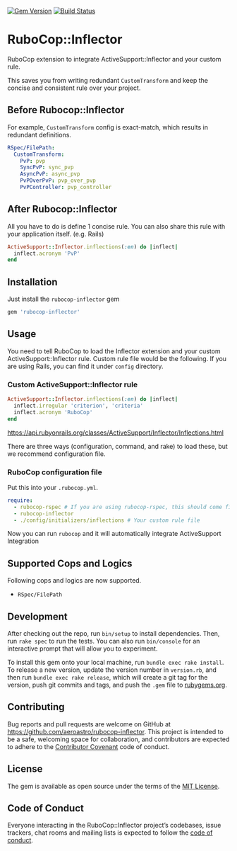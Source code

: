 [![Gem Version](https://badge.fury.io/rb/rubocop-inflector.svg)](https://badge.fury.io/rb/rubocop-inflector)
[![Build Status](https://travis-ci.com/aeroastro/rubocop-inflector.svg?branch=master)](https://travis-ci.com/aeroastro/rubocop-inflector)

# RuboCop::Inflector

RuboCop extension to integrate ActiveSupport::Inflector and your custom rule.

This saves you from writing redundant `CustomTransform` and keep the concise and consistent rule over your project.

## Before Rubocop::Inflector

For example, `CustomTransform` config is exact-match, which results in redundant definitions.

```yaml
RSpec/FilePath:
  CustomTransform:
    PvP: pvp
    SyncPvP: sync_pvp
    AsyncPvP: async_pvp
    PvPOverPvP: pvp_over_pvp
    PvPController: pvp_controller
```

## After Rubocop::Inflector

All you have to do is define 1 concise rule. You can also share this rule with your application itself. (e.g. Rails)

```ruby
ActiveSupport::Inflector.inflections(:en) do |inflect|
  inflect.acronym 'PvP'
end
```

## Installation

Just install the `rubocop-inflector` gem

```ruby
gem 'rubocop-inflector'
```

## Usage

You need to tell RuboCop to load the Inflector extension and your custom ActiveSupport::Inflector rule.
Custom rule file would be the following. If you are using Rails, you can find it under `config` directory.

### Custom ActiveSupport::Inflector rule

```ruby
ActiveSupport::Inflector.inflections(:en) do |inflect|
  inflect.irregular 'criterion', 'criteria'
  inflect.acronym 'RuboCop'
end
```

https://api.rubyonrails.org/classes/ActiveSupport/Inflector/Inflections.html

There are three ways (configuration, command, and rake) to load these, but we recommend configuration file.

### RuboCop configuration file

Put this into your `.rubocop.yml`.

```yaml
require:
  - rubocop-rspec # If you are using rubocop-rspec, this should come first.
  - rubocop-inflector
  - ./config/initializers/inflections # Your custom rule file
```

Now you can run `rubocop` and it will automatically integrate ActiveSupport Integration

## Supported Cops and Logics

Following cops and logics are now supported.

* `RSpec/FilePath`

## Development

After checking out the repo, run `bin/setup` to install dependencies. Then, run `rake spec` to run the tests. You can also run `bin/console` for an interactive prompt that will allow you to experiment.

To install this gem onto your local machine, run `bundle exec rake install`. To release a new version, update the version number in `version.rb`, and then run `bundle exec rake release`, which will create a git tag for the version, push git commits and tags, and push the `.gem` file to [rubygems.org](https://rubygems.org).

## Contributing

Bug reports and pull requests are welcome on GitHub at https://github.com/aeroastro/rubocop-inflector. This project is intended to be a safe, welcoming space for collaboration, and contributors are expected to adhere to the [Contributor Covenant](http://contributor-covenant.org) code of conduct.

## License

The gem is available as open source under the terms of the [MIT License](https://opensource.org/licenses/MIT).

## Code of Conduct

Everyone interacting in the RuboCop::Inflector project’s codebases, issue trackers, chat rooms and mailing lists is expected to follow the [code of conduct](https://github.com/aeroastro/rubocop-inflector/blob/master/CODE_OF_CONDUCT.md).
